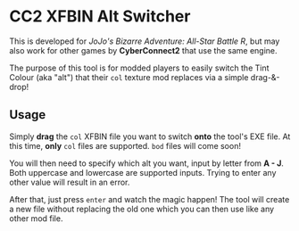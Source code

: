 # CC2 XFBIN Alt Switcher
This is developed for *JoJo's Bizarre Adventure: All-Star Battle R*, but may also work for other games by **CyberConnect2** that use the same engine.

The purpose of this tool is for modded players to easily switch the Tint Colour (aka "alt") that their `col` texture mod replaces via a simple drag-&-drop!

## Usage
Simply **drag** the `col` XFBIN file you want to switch **onto** the tool's EXE file. At this time, **only** `col` files are supported. `bod` files will come soon!

You will then need to specify which alt you want, input by letter from **A - J**. Both uppercase and lowercase are supported inputs. Trying to enter any other value will result in an error.

After that, just press `enter` and watch the magic happen! The tool will create a new file without replacing the old one which you can then use like any other mod file.
